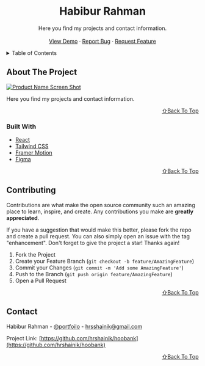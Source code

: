 <!-- PROJECT LOGO -->
<div align="center">
  <h1 align="center">Habibur Rahman</h1>

  <p align="center">
    Here you find my projects and contact information.
    <br />
    <br />
    <a href="https://www.hrshainik.me/">View Demo</a>
    ·
    <a href="https://github.com/hrshainik/hrshainik.github.io/issues">Report Bug</a>
    ·
    <a href="https://github.com/hrshainik/hrshainik.github.io/issues">Request Feature</a>
  </p>
</div>


<!-- TABLE OF CONTENTS -->
<details>
  <summary>Table of Contents</summary>
  <ol>
    <li>
      <a href="#about-the-project">About The Project</a>
      <ul>
        <li><a href="#built-with">Built With</a></li>
      </ul>
    </li>
    <li><a href="#contributing">Contributing</a></li>
    <li><a href="#contact">Contact</a></li>
  </ol>
</details>


<!-- ABOUT THE PROJECT -->
## About The Project

[![Product Name Screen Shot][product-screenshot]](https://www.hrshainik.me/)

Here you find my projects and contact information.

<p align="right"><a href="#top">⇧Back To Top</a></p>

### Built With

* [React](https://reactjs.org/)
* [Tailwind CSS](https://tailwindcss.com/)
* [Framer Motion](https://www.framer.com/motion/)
* [Figma](https://figma.com)

<p align="right"><a href="#top">⇧Back To Top</a></p>


<!-- CONTRIBUTING -->
## Contributing

Contributions are what make the open source community such an amazing place to learn, inspire, and create. Any contributions you make are **greatly appreciated**.

If you have a suggestion that would make this better, please fork the repo and create a pull request. You can also simply open an issue with the tag "enhancement".
Don't forget to give the project a star! Thanks again!

1. Fork the Project
2. Create your Feature Branch (`git checkout -b feature/AmazingFeature`)
3. Commit your Changes (`git commit -m 'Add some AmazingFeature'`)
4. Push to the Branch (`git push origin feature/AmazingFeature`)
5. Open a Pull Request

<p align="right"><a href="#top">⇧Back To Top</a></p>



<!-- CONTACT -->
## Contact

Habibur Rahman - [@portfoilo](https://hrshainik.me) - hrsshainik@gmail.com

Project Link: [https://github.com/hrshainik/hoobank](https://github.com/hrshainik/hoobank)

<p align="right"><a href="#top">⇧Back To Top</a></p>

[product-screenshot]: src/assets/product-showcase.jpg


